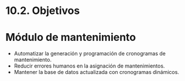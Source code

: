 # 10.2. Objetivos

# Módulo de mantenimiento

- Automatizar la generación y programación de cronogramas de mantenimiento.
- Reducir errores humanos en la asignación de mantenimientos.
- Mantener la base de datos actualizada con cronogramas dinámicos.